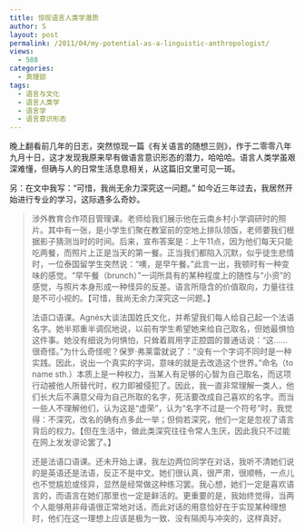 ```yaml
---
title: 惊现语言人类学潜质
author: S
layout: post
permalink: /2011/04/my-potential-as-a-linguistic-anthropologist/
views:
  - 508
categories:
  - 真理部
tags:
  - 语言与文化
  - 语言人类学
  - 语言学
  - 语言意识形态
---
```

晚上翻看前几年的日志，突然惊现一篇《有关语言的随想三则》，作于二零零八年九月十日，这才发现我原来早有做语言意识形态的潜力，哈哈哈。语言人类学虽艰深难懂，但确与人的日常生活息息相关，从这篇旧文里可见一斑。

另：在文中我写：“可惜，我尚无余力深究这一问题。” 如今近三年过去，我居然开始进行专业的学习，这际遇多么奇妙。

> 涉外教育合作项目管理课。老师给我们展示他在云南乡村小学调研时的照片。其中有一张，是小学生们聚在教室前的空地上排队领饭，老师要我们根据影子猜测当时的时间。后来，宣布答案是：上午11点，因为他们每天只能吃两餐，而照片上正是当天的第一餐。正当我们都陷入沉默，似乎徒生悲情时，一位泰国留学生突然说：“噢，是早午餐。”此言一出，我顿时有一种变味的感觉。“早午餐（brunch）”一词所具有的某种程度上的随性与“小资”的感觉，与照片本身形成一种怪异的反差。语言所隐含的价值取向，力量往往是不可小视的。【可惜，我尚无余力深究这一问题。】
> 
> 法语口语课。Agnés大谈法国姓氏文化，并希望我们每人给自己起一个法语名字。她半郑重半调侃地说，以前有学生希望她来给自己取名，但她最惧怕这件事。她没有细说为何惧怕，只耸着肩用字正腔圆的普通话说：“这……很奇怪。”为什么奇怪呢？保罗·弗莱雷就说了：“没有一个字词不同时是一种实践。因此，说出一个真实的字词，意味的就是去改造这个世界。”命名（to name sth.）本质上是一种权力，当某人有足够的心智为自己取名，而这项行动被他人所替代时，权力即被侵犯了。因此，我一直非常理解一类人，他们长大后不满意父母为自己所取的名字，死活要改成自己喜欢的名字。而当一些人不理解他们，认为这是“虚荣”，认为“名字不过是一个符号”时，我觉得：不深究，改名的确有点多此一举；但倘若深究，他们一定是忽视了语言背后的权力。【但在生活中，做此类深究往往令常人生厌，因此我只不过能在网上发发谬论罢了。】
> 
> 还是法语口语课。还未开始上课，我左边两位同学在对话，我听不清她们说的是英语还是法语，反正不是中文。她们很认真，很严肃，很顺畅，一点儿也不觉尴尬或怪异，显然是经常做这种练习罢。我心想，她们一定是喜欢语言的，而语言在她们那里也一定是鲜活的。更重要的是，我始终觉得，当两个人能够用非母语很正常地对话，而此对话的用意恰好在于实现某种理想时，他们在这一理想上应该是极为一致、没有隔阂与冲突的，这样真好。